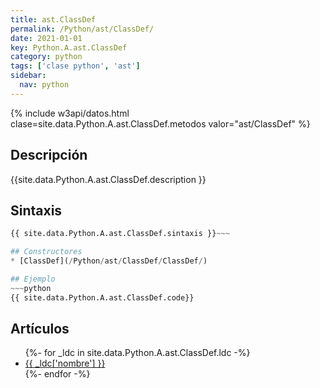 ```yaml
---
title: ast.ClassDef
permalink: /Python/ast/ClassDef/
date: 2021-01-01
key: Python.A.ast.ClassDef
category: python
tags: ['clase python', 'ast']
sidebar: 
  nav: python
---
```


{% include w3api/datos.html clase=site.data.Python.A.ast.ClassDef.metodos valor="ast/ClassDef" %}

## Descripción
{{site.data.Python.A.ast.ClassDef.description }}

## Sintaxis
~~~python
{{ site.data.Python.A.ast.ClassDef.sintaxis }}~~~

## Constructores
* [ClassDef](/Python/ast/ClassDef/ClassDef/)

## Ejemplo
~~~python
{{ site.data.Python.A.ast.ClassDef.code}}
~~~

## Artículos
<ul>
{%- for _ldc in site.data.Python.A.ast.ClassDef.ldc -%}
   <li>
       <a href="{{_ldc['url'] }}">{{ _ldc['nombre'] }}</a>
   </li>
{%- endfor -%}
</ul>
